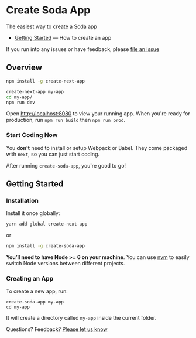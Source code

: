 # Create Soda App

The easiest way to create a Soda app


- [Getting Started](#getting-started) — How to create an app

If you run into any issues or have feedback, please [file an issue](https://github.com/segmentio/create-next-app/issues/new)

## Overview

```sh
npm install -g create-next-app

create-next-app my-app
cd my-app/
npm run dev
```

Open [http://localhost:8080](http://localhost:8080) to view your running app.
When you're ready for production, run `npm run build` then `npm run prod`.

### Start Coding Now

You **don't** need to install or setup Webpack or Babel.
They come packaged with `next`, so you can just start coding.

After running `create-soda-app`, you're good to go!

## Getting Started

### Installation

Install it once globally:

```sh
yarn add global create-next-app
```

or

```sh
npm install -g create-soda-app
```

**You’ll need to have Node >= 6 on your machine**. You can use [nvm](https://github.com/creationix/nvm#usage) to easily switch Node versions between different projects.

### Creating an App

To create a new app, run:

```
create-soda-app my-app
cd my-app
```

It will create a directory called `my-app` inside the current folder.

Questions? Feedback? [Please let us know](https://github.com/solid-soda/create-soda-app/issues/new)
